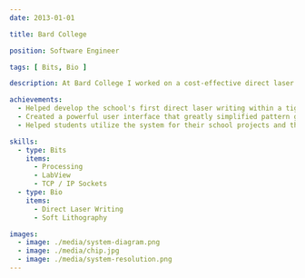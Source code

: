 ```yaml
---
date: 2013-01-01

title: Bard College

position: Software Engineer

tags: [ Bits, Bio ]

description: At Bard College I worked on a cost-effective direct laser writing system for the fabrication of microfluidic devices. The system coupled a standard fluorescence microscope, a 3-axis stage, and a UV laser to generate complex patterns with high precision. To make the system as user friendly as possible I programmed a custom user interface for pattern design and machine calibration.

achievements:
  - Helped develop the school's first direct laser writing within a tight budget.
  - Created a powerful user interface that greatly simplified pattern generation and execution.
  - Helped students utilize the system for their school projects and theses.

skills:
  - type: Bits
    items:
      - Processing
      - LabView
      - TCP / IP Sockets
  - type: Bio
    items:
      - Direct Laser Writing
      - Soft Lithography

images:
  - image: ./media/system-diagram.png
  - image: ./media/chip.jpg
  - image: ./media/system-resolution.png
---
```

